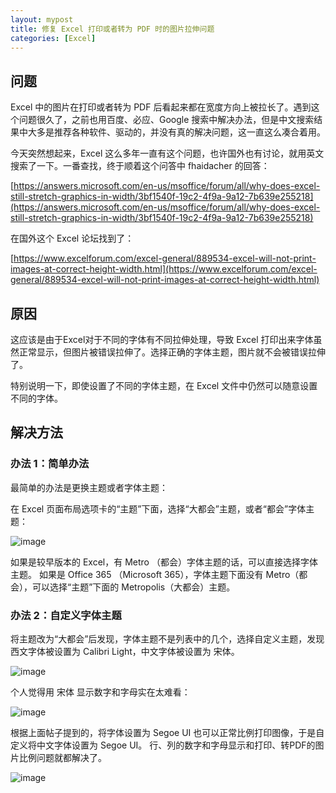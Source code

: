 ```yaml
---
layout: mypost
title: 修复 Excel 打印或者转为 PDF 时的图片拉伸问题
categories: [Excel]
---
```


## 问题

Excel 中的图片在打印或者转为 PDF 后看起来都在宽度方向上被拉长了。遇到这个问题很久了，之前也用百度、必应、Google 搜索中解决办法，但是中文搜索结果中大多是推荐各种软件、驱动的，并没有真的解决问题，这一直这么凑合着用。

今天突然想起来，Excel 这么多年一直有这个问题，也许国外也有讨论，就用英文搜索了一下。一番查找，终于顺着这个问答中 fhaidacher 的回答：

[https://answers.microsoft.com/en-us/msoffice/forum/all/why-does-excel-still-stretch-graphics-in-width/3bf1540f-19c2-4f9a-9a12-7b639e255218](https://answers.microsoft.com/en-us/msoffice/forum/all/why-does-excel-still-stretch-graphics-in-width/3bf1540f-19c2-4f9a-9a12-7b639e255218)

在国外这个 Excel 论坛找到了：

[https://www.excelforum.com/excel-general/889534-excel-will-not-print-images-at-correct-height-width.html](https://www.excelforum.com/excel-general/889534-excel-will-not-print-images-at-correct-height-width.html)

## 原因

这应该是由于Excel对于不同的字体有不同拉伸处理，导致 Excel 打印出来字体虽然正常显示，但图片被错误拉伸了。选择正确的字体主题，图片就不会被错误拉伸了。

特别说明一下，即使设置了不同的字体主题，在 Excel 文件中仍然可以随意设置不同的字体。

## 解决方法

### 办法 1：简单办法

最简单的办法是更换主题或者字体主题：

在 Excel 页面布局选项卡的“主题”下面，选择“大都会”主题，或者“都会”字体主题：

![image](theme1.png)

如果是较早版本的 Excel，有 Metro （都会）字体主题的话，可以直接选择字体主题。
如果是 Office 365 （Microsoft 365），字体主题下面没有 Metro（都会），可以选择“主题”下面的 Metropolis（大都会）主题。

### 办法 2：自定义字体主题

将主题改为“大都会”后发现，字体主题不是列表中的几个，选择自定义主题，发现西文字体被设置为 Calibri Light，中文字体被设置为 宋体。

![image](theme2.png)

个人觉得用 宋体 显示数字和字母实在太难看：

![image](font1.png)

根据上面帖子提到的，将字体设置为 Segoe UI 也可以正常比例打印图像，于是自定义将中文字体设置为 Segoe UI。
行、列的数字和字母显示和打印、转PDF的图片比例问题就都解决了。

![image](theme3.png)
